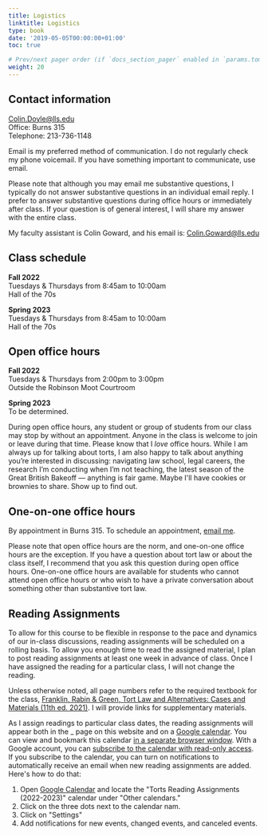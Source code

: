 ```yaml
---
title: Logistics
linktitle: Logistics
type: book
date: '2019-05-05T00:00:00+01:00'
toc: true

# Prev/next pager order (if `docs_section_pager` enabled in `params.toml`)
weight: 20
---
```

## Contact information
Colin.Doyle@lls.edu <br>
Office: Burns 315 <br>
Telephone: 213-736-1148

Email is my preferred method of communication. I do not regularly check my phone voicemail. If you have something important to communicate, use email.

Please note that although you may email me substantive questions, I typically do not answer substantive questions in an individual email reply. I prefer to answer substantive questions during office hours or immediately after class. If your question is of general interest, I will share my answer with the entire class.

My faculty assistant is Colin Goward, and his email is: [Colin.Goward@lls.edu](mailto:Colin.Goward@lls.edu)

## Class schedule

**Fall 2022** <br>
Tuesdays & Thursdays from 8:45am to 10:00am<br>
Hall of the 70s

**Spring 2023** <br>
Tuesdays & Thursdays from 8:45am to 10:00am<br>
Hall of the 70s

## Open office hours

**Fall 2022** <br>
Tuesdays & Thursdays from 2:00pm to 3:00pm <br>
Outside the Robinson Moot Courtroom

**Spring 2023** <br>
To be determined.

During open office hours, any student or group of students from our class may stop by without an appointment. Anyone in the class is welcome to join or leave during that time. Please know that I _love_ office hours. While I am always up for talking about torts, I am also happy to talk about anything you’re interested in discussing: navigating law school, legal careers, the research I’m conducting when I’m not teaching, the latest season of the Great British Bakeoff — anything is fair game. Maybe I'll have cookies or brownies to share. Show up to find out.

## One-on-one office hours
By appointment in Burns 315. To schedule an appointment, [email me](mailto:colin.doyle@lls.edu?subject=One-on-One%20Office%20Hours).

Please note that open office hours are the norm, and one-on-one office hours are the exception. If you have a question about tort law or about the class itself, I recommend that you ask this question during open office hours. One-on-one office hours are available for students who cannot attend open office hours or who wish to have a private conversation about something other than substantive tort law.



## Reading Assignments

To allow for this course to be flexible in response to the pace and dynamics of our in-class discussions, reading assignments will be scheduled on a rolling basis. To allow you enough time to read the assigned material, I plan to post reading assignments at least one week in advance of class. Once I have assigned the reading for a particular class, I will not change the reading.

Unless otherwise noted, all page numbers refer to the required textbook for the class, [Franklin, Rabin & Green, Tort Law and Alternatives: Cases and Materials (11th ed. 2021)](https://www.westacademic.com/Franklin-Rabin-Green-and-Geistfelds-Tort-Law-and-Alternatives-Cases-and-Materials-11th-9781647084899). I will provide links for supplementary materials.

As I assign readings to particular class dates, the reading assignments will appear both in the _ page on this website and on a [Google calendar](https://calendar.google.com/calendar/embed?src=vtu22g9khnc4acg3plvuaarptc%40group.calendar.google.com&ctz=America%2FLos_Angeles). You can view and bookmark this calendar [in a separate browser window](https://calendar.google.com/calendar/embed?src=vtu22g9khnc4acg3plvuaarptc%40group.calendar.google.com&ctz=America%2FLos_Angeles). With a Google account, you can [subscribe to the calendar with read-only access](https://calendar.google.com/calendar/u/5?cid=dnR1MjJnOWtobmM0YWNnM3BsdnVhYXJwdGNAZ3JvdXAuY2FsZW5kYXIuZ29vZ2xlLmNvbQ). If you subscribe to the calendar, you can turn on notifications to automatically receive an email when new reading assignments are added. Here's how to do that:
1. Open [Google Calendar](https://calendar.google.com/) and locate the "Torts Reading Assignments (2022-2023)" calendar under "Other calendars." 
2. Click on the three dots next to the calendar nam.
3. Click on "Settings"
4. Add notifications for new events, changed events, and canceled events.